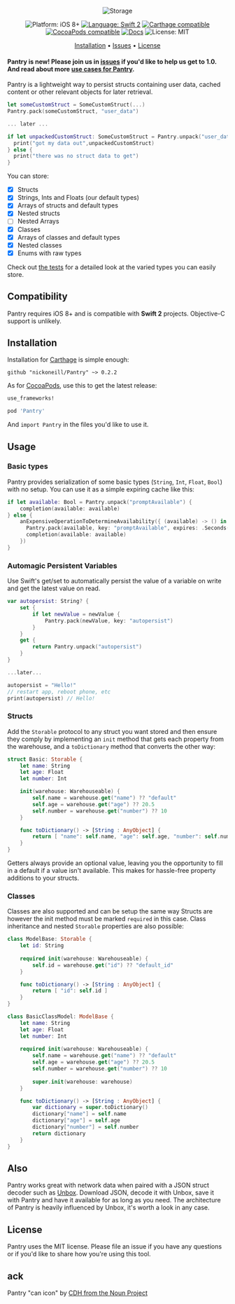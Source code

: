<p align="center">
    <img src="http://raquo.net/images/banner-pantry.png" alt="Storage" />
</p>

<p align="center">
    <img src="https://img.shields.io/badge/platform-iOS%208%2B-blue.svg?style=flat" alt="Platform: iOS 8+" />
    <a href="https://developer.apple.com/swift"><img src="https://img.shields.io/badge/language-swift2-f48041.svg?style=flat" alt="Language: Swift 2" /></a>
    <a href="https://github.com/Carthage/Carthage"><img src="https://img.shields.io/badge/Carthage-compatible-4BC51D.svg?style=flat" alt="Carthage compatible" /></a>
    <a href="https://cocoapods.org/pods/Pantry"><img src="https://cocoapod-badges.herokuapp.com/v/Pantry/badge.png" alt="CocoaPods compatible" /></a>
    <a href="http://cocoadocs.org/docsets/Pantry"><img src="https://img.shields.io/cocoapods/metrics/doc-percent/Pantry.svg" alt="Docs" /></a>
    <img src="http://img.shields.io/badge/license-MIT-lightgrey.svg?style=flat" alt="License: MIT" />
</p>

<p align="center">
    <a href="#installation">Installation</a>
  • <a href="https://github.com/nickoneill/Pantry/issues">Issues</a>
  • <a href="#license">License</a>
</p>

#### Pantry is new! Please join us in [issues](https://github.com/nickoneill/Pantry/issues) if you'd like to help us get to 1.0. And read about more [use cases for Pantry](https://medium.com/ios-os-x-development/the-missing-light-persistence-layer-for-swift-35ce75d02d47).

Pantry is a lightweight way to persist structs containing user data, cached content or other relevant objects for later retrieval.

```swift
let someCustomStruct = SomeCustomStruct(...)
Pantry.pack(someCustomStruct, "user_data")

... later ...

if let unpackedCustomStruct: SomeCustomStruct = Pantry.unpack("user_data") {
  print("got my data out",unpackedCustomStruct)
} else {
  print("there was no struct data to get")
}
```

You can store:
* [x] Structs
* [x] Strings, Ints and Floats (our default types)
* [x] Arrays of structs and default types
* [x] Nested structs
* [ ] Nested Arrays
* [x] Classes
* [x] Arrays of classes and default types
* [x] Nested classes
* [x] Enums with raw types

Check out [the tests](https://github.com/nickoneill/Pantry/blob/master/PantryTests/) for a detailed look at the varied types you can easily store.

## Compatibility

Pantry requires iOS 8+ and is compatible with **Swift 2** projects. Objective-C support is unlikely.

## Installation

Installation for [Carthage](https://github.com/Carthage/Carthage) is simple enough:

`github "nickoneill/Pantry" ~> 0.2.2`

As for [CocoaPods](https://cocoapods.org), use this to get the latest release:

```ruby
use_frameworks!

pod 'Pantry'
```

And `import Pantry` in the files you'd like to use it.

## Usage

### Basic types
Pantry provides serialization of some basic types (`String`, `Int`, `Float`, `Bool`) with no setup. You can use it as a simple expiring cache like this:

```swift
if let available: Bool = Pantry.unpack("promptAvailable") {
    completion(available: available)
} else {
    anExpensiveOperationToDetermineAvailability({ (available) -> () in
      Pantry.pack(available, key: "promptAvailable", expires: .Seconds(60 * 10))
      completion(available: available)
    })
}
```

### Automagic Persistent Variables
Use Swift's get/set to automatically persist the value of a variable on write and get the latest value on read.

```swift
var autopersist: String? {
    set {
        if let newValue = newValue {
            Pantry.pack(newValue, key: "autopersist")
        }
    }
    get {
        return Pantry.unpack("autopersist")
    }
}

...later...

autopersist = "Hello!"
// restart app, reboot phone, etc
print(autopersist) // Hello!
```

### Structs
Add the `Storable` protocol to any struct you want stored and then ensure they comply by implementing an `init` method that gets each property from the warehouse, and a `toDictionary` method that converts the other way:
```swift
struct Basic: Storable {
    let name: String
    let age: Float
    let number: Int

    init(warehouse: Warehouseable) {
        self.name = warehouse.get("name") ?? "default"
        self.age = warehouse.get("age") ?? 20.5
        self.number = warehouse.get("number") ?? 10
    }

    func toDictionary() -> [String : AnyObject] {
        return [ "name": self.name, "age": self.age, "number": self.number ]
    }
}
```

Getters always provide an optional value, leaving you the opportunity to fill in a default if a value isn't available. This makes for hassle-free property additions to your structs.

### Classes

Classes are also supported and can be setup the same way Structs are however the init method must be marked `required` in this case. Class inheritance and nested `Storable` properties are also possible:
```swift
class ModelBase: Storable {
    let id: String
    
    required init(warehouse: Warehouseable) {
        self.id = warehouse.get("id") ?? "default_id"
    }

    func toDictionary() -> [String : AnyObject] {
        return [ "id": self.id ]
    }
}

class BasicClassModel: ModelBase {
    let name: String
    let age: Float
    let number: Int
    
    required init(warehouse: Warehouseable) {
        self.name = warehouse.get("name") ?? "default"
        self.age = warehouse.get("age") ?? 20.5
        self.number = warehouse.get("number") ?? 10
        
        super.init(warehouse: warehouse)
    }

    func toDictionary() -> [String : AnyObject] {
        var dictionary = super.toDictionary()
        dictionary["name"] = self.name
        dictionary["age"] = self.age
        dictionary["number"] = self.number
        return dictionary
    }
}
```

## Also

Pantry works great with network data when paired with a JSON struct decoder such as [Unbox](https://github.com/JohnSundell/Unbox). Download JSON, decode it with Unbox, save it with Pantry and have it available for as long as you need. The architecture of Pantry is heavily influenced by Unbox, it's worth a look in any case.

## License

Pantry uses the MIT license. Please file an issue if you have any questions or if you'd like to share how you're using this tool.

## ack

Pantry "can icon" by [CDH from the Noun Project](https://thenounproject.com/term/soup-can/49680/)
